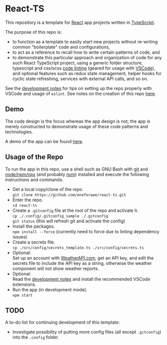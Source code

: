 # React-TS

This repository is a template for [React](https://react.dev) app projects
written in [TypeScript](https://www.typescriptlang.org).

The purpose of this repo is:

* to function as a template to easily start new projects without re-writing
  common "boilerplate" code and configurations,
* to act as a reference to recall how to write certain patterns of code, and
* to demonstrate this particular approach and organization of code for any such
  React TypeScript project, using a generic folder structure, typescript and
  css/scss [code linting](./docs/Development.md) (geared for usage with
  [VSCode](https://code.visualstudio.com/)), and optional features such as redux
  state management, helper hooks for cyclic state refreshing, services with
  external API calls, and so on.

See the [development notes](./docs/Development.md) for tips on setting up the
repo properly with VSCode and usage of `eslint`.  See notes on the creation of
this repo [here](./docs/Creation.md).

## Demo

The code design is the focus whereas the app design is not; the app is merely
constructed to demonstrate usage of these code patterns and technologies.

A demo of the app can be found
[here](https://www.andrew-forrester.com/demos/react-ts/).

## Usage of the Repo

To run the app in this repo, use a shell such as GNU Bash with
[git](https://git-scm.com) and [node/npm/npx](https://nodejs.org) (and probably
[nvm](https://github.com/nvm-sh/nvm)) installed and execute the following
instructions and commands.

* Get a local copy/clone of the repo.  
  `git clone https://github.com/oneforawe/react-ts.git`
* Enter the repo.  
  `cd react-ts`
* Create a `.gitconfig` file at the root of the repo and activate it.  
  `cp ./.config/.gitconfig_sample ./.gitconfig`  
  `git status` (this will refresh git and activate the config)
* Install the packages.  
  `npm install --force` (currently need to force due to linting dependency issues)
* Create a secrets file.  
  `cp ./src/config/secrets_template.ts ./src/config/secrets.ts`
* Optional:  
  Set up an account with [WeatherAPI.com](https://www.weatherapi.com/), get an
  API key, and edit the secrets file to include the API key as a string,
  otherwise the weather component will not show weather reports.
* Optional:  
  Read the [development notes](./docs/Development.md) and install the
  recommended VSCode extensions.
* Run the app (in development mode).  
  `npm start`

## TODO

A to-do list for continuing development of this template:

* Investigate possibility of putting more config files (all except `.gitconfig`)
  into the `.config` folder.
